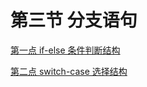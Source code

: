 # 第三节 分支语句

[第一点 if-else 条件判断结构](./P3-1-第一点%20if-else%20条件判断结构.md)

[第二点 switch-case 选择结构](./P3-2-第二点%20switch-case%20选择结构.md)